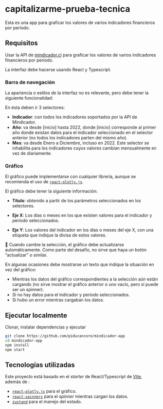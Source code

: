 # capitalizarme-prueba-tecnica

Esta es una app para graficar los valores de varios indicadores financieros por período.

## Requisitos

Usar la API de [mindicador.cl](https://mindicador.cl) para graficar los valores de varios indicadores financieros por período.

La interfaz debe hacerse usando React y Typescript.

### Barra de navegación

La apariencia o estilos de la interfaz no es relevante, pero debe tener la siguiente funcionalidad:

En ésta deben ir 3 selectores:

- **Indicador**: con todos los indicadores soportados por la API de Mindicador.
- **Año**: va desde [inicio] hasta 2022, donde [inicio] corresponde al primer año donde existan datos para el indicador seleccionado en el selector anterior (no todos los indicadores parten del mismo año).
- **Mes**: va desde Enero a Diciembre, incluso en 2022. Este selector se inhabilita para los indicadores cuyos valores cambian mensualmente en vez de diariamente.

### Gráfico

El gráfico puede implementarse con cualquier librería, aunque se recomienda el uso de [`react-plotly.js`](https://github.com/plotly/react-plotly.js).

El gráfico debe tener la siguiente información:

- **Título**: obtenido a partir de los parámetros seleccionados en los selectores.

- **Eje X**: Los días o meses en los que existen valores para el indicador y período seleccionados.

- **Eje Y**: Los valores del indicador en los días o meses del eje X, con una etiqueta que indique la divisa de estos valores.

📌 Cuando cambie la selección, el gráfico debe actualizarse automáticamente. Como parte del desafío, no sirve que haya un botón “actualizar” o similar.

En algunas ocasiones debe mostrarse un texto que indique la situación en vez del gráfico:

- Mientras los datos del gráfico correspondientes a la selección aún están cargando (no sirve mostrar el gráfico anterior o uno vacío, pero sí puede ser un spinner).
- Si no hay datos para el indicador y período seleccionados.
- Si hubo un error mientras cargaban los datos.

## Ejecutar localmente

Clonar, instalar dependencias y ejecutar

```bash
git clone https://github.com/piducancore/mindicador-app
cd mindicador-app
npm install
npm start
```

## Tecnologías utilizadas

Este proyecto está basado en el _starter_ de React/Typescript de [Vite](https://github.com/vitejs/vite), además de :

- [`react-plotly.js`](https://github.com/plotly/react-plotly.js) para el gráfico.
- [`react-spinners`](https://github.com/davidhu2000/react-spinners) para el _spinner_ mientras cargan los datos.
- [`zustand`](https://github.com/pmndrs/zustand) para el manejo del estado.
